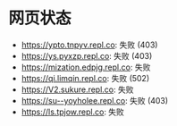 # 网页状态
- https://ypto.tnpyv.repl.co: 失败 (403)
- https://ys.pyxzp.repl.co: 失败 (403)
- https://mization.edpjg.repl.co: 失败
- https://qi.limqin.repl.co: 失败 (502)
- https://V2.sukure.repl.co: 失败
- https://su--yoyholee.repl.co: 失败 (403)
- https://ls.tpjow.repl.co: 失败
